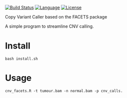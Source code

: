 [![Build Status](https://travis-ci.org/dariober/cnv_facets.svg?branch=master)](https://travis-ci.org/dariober/cnv_facets)
[![Language](https://img.shields.io/badge/language-foobar-brightgreen.svg)](https://cran.r-project.org/)
[![License](http://img.shields.io/badge/license-MIT-blue.svg)](https://github.com/dariober/cnv_facets)

Copy Variant Caller based on the FACETS package

A simple program to streamline CNV calling.

Install
=======

```
bash install.sh
```

Usage
=====

```
cnv_facets.R -t tumour.bam -n normal.bam -p cnv_calls.
```

